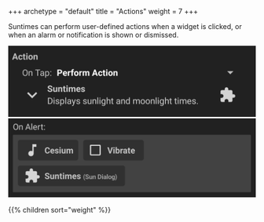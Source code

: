 +++
archetype = "default"
title = "Actions"
weight = 7
+++

Suntimes can perform user-defined actions when a widget is clicked, or when an alarm or notification is shown or dismissed.

![widget action](images/widget_setting_action.png?width=250px&classes=inline "widget action")
![alarm action](images/alarm_setting_onalert.png?width=250px&classes=inline "alarm action")


{{% children sort="weight" %}}
